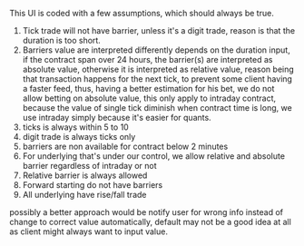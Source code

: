 This UI is coded with a few assumptions, which should always be true.

1. Tick trade will not have barrier, unless it's a digit trade, reason is that the duration is too short.
2. Barriers value are interpreted differently depends on the duration input, if the contract span over 24 hours, the barrier(s) are interpreted as absolute value, otherwise it is interpreted as relative value, reason being that transaction happens for the next tick, to prevent some client having a faster feed, thus, having a better estimation for his bet, we do not allow betting on absolute value, this only apply to intraday contract, because the value of single tick diminish when contract time is long, we use intraday simply because it's easier for quants.
3. ticks is always within 5 to 10
4. digit trade is always ticks only
5. barriers are non available for contract below 2 minutes
6. For underlying that's under our control, we allow relative and absolute barrier regardless of intraday or not
7. Relative barrier is always allowed
8. Forward starting do not have barriers
9. All underlying have rise/fall trade

possibly a better approach would be notify user for wrong info instead of change to correct value automatically, default may not be a good idea at all as client might always want to input value.
